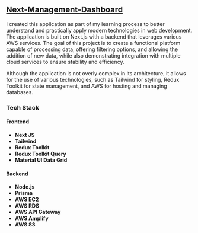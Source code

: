 ## [Next-Management-Dashboard](http://main.d2vyr4gilosyz5.amplifyapp.com/)

I created this application as part of my learning process to better understand and practically apply modern technologies in web development. The application is built on Next.js with a backend that leverages various AWS services. The goal of this project is to create a functional platform capable of processing data, offering filtering options, and allowing the addition of new data, while also demonstrating integration with multiple cloud services to ensure stability and efficiency.

Although the application is not overly complex in its architecture, it allows for the use of various technologies, such as Tailwind for styling, Redux Toolkit for state management, and AWS for hosting and managing databases.


### Tech Stack

#### Frontend
- **Next JS**
- **Tailwind**
- **Redux Toolkit**
- **Redux Toolkit Query**
- **Material UI Data Grid**

#### Backend
- **Node.js**
- **Prisma**
- **AWS EC2**
- **AWS RDS**
- **AWS API Gateway**
- **AWS Amplify**
- **AWS S3**
